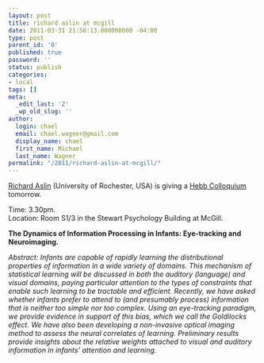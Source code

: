 ```yaml
---
layout: post
title: richard aslin at mcgill
date: 2011-03-31 21:58:13.000000000 -04:00
type: post
parent_id: '0'
published: true
password: ''
status: publish
categories:
- local
tags: []
meta:
  _edit_last: '2'
  _wp_old_slug: ''
author:
  login: chael
  email: chael.wagner@gmail.com
  display_name: chael
  first_name: Michael
  last_name: Wagner
permalink: "/2011/richard-aslin-at-mcgill/"
---
```

[Richard Aslin](http://www.bcs.rochester.edu/people/aslin/r_aslin.html) (University of Rochester, USA) is giving a [Hebb Colloquium](http://www.psych.mcgill.ca/misc/hebb/hebblectures.html) tomorrow.

Time: 3.30pm.  
Location: Room S1/3 in the Stewart Psychology Building at McGill.

**The Dynamics of Information Processing in Infants: Eye-tracking and Neuroimaging.**

_Abstract: Infants are capable of rapidly learning the distributional properties of information in a wide variety of domains. This mechanism of statistical learning will be discussed in both the auditory (language) and visual domains, paying particular attention to the types of constraints that enable such learning to be tractable and efficient. Recently, we have asked whether infants prefer to attend to (and presumably process) information that is neither too simple nor too complex. Using an eye-tracking paradigm, we provide evidence in support of this bias, which we call the Goldilocks effect. We have also been developing a non-invasive optical imaging method to assess the neural correlates of learning. Preliminary results provide insights about the relative weights attached to visual and auditory information in infants' attention and learning._

